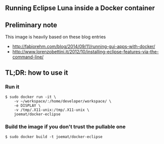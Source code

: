 Running Eclipse Luna inside a Docker container
---------------------------------------------

## Preliminary note
This image is heavily based on these blog entries

* http://fabiorehm.com/blog/2014/09/11/running-gui-apps-with-docker/ 
* http://www.lorenzobettini.it/2012/10/installing-eclipse-features-via-the-command-line/

## TL;DR: how to use it

### Run it

    $ sudo docker run -it \
        -v ~/workspace/:/home/developer/workspace/ \
        -e DISPLAY \
        -v /tmp/.X11-unix:/tmp/.X11-unix \
        joemat/docker-eclipse

### Build the image if you don't trust the pullable one

    $ sudo docker build -t joemat/docker-eclipse
